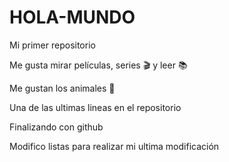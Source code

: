# HOLA-MUNDO

Mi primer repositorio

Me gusta mirar películas, series 🎬 y leer 📚

Me gustan los animales 🐾

Una de las ultimas lineas en el repositorio

Finalizando con github

Modifico listas
para realizar mi ultima modificación


